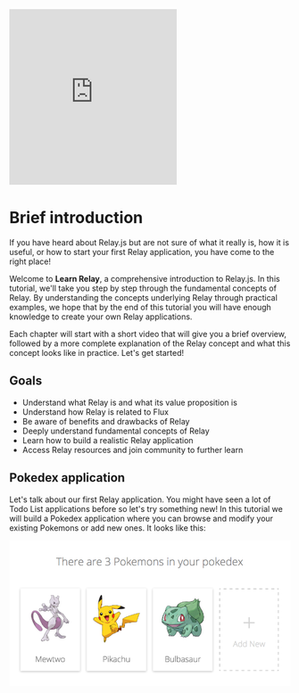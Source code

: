 <iframe height="315" src="https://www.youtube.com/embed/3eDgqSk_FsI" frameborder="0" allowfullscreen></iframe>

# Brief introduction

If you have heard about Relay.js but are not sure of what it really is, how it is useful, or how to start your first Relay application, you have come to the right place!

Welcome to **Learn Relay**, a comprehensive introduction to Relay.js. In this tutorial, we'll take you step by step through the fundamental concepts of Relay. By understanding the concepts underlying Relay through practical examples, we hope that by the end of this tutorial you will have enough knowledge to create your own Relay applications.

Each chapter will start with a short video that will give you a brief overview, followed by a more complete explanation of the Relay concept and what this concept looks like in practice. Let's get started!

## Goals

- Understand what Relay is and what its value proposition is
- Understand how Relay is related to Flux
- Be aware of benefits and drawbacks of Relay
- Deeply understand fundamental concepts of Relay
- Learn how to build a realistic Relay application
- Access Relay resources and join community to further learn

## Pokedex application

Let's talk about our first Relay application. You might have seen a lot of Todo List applications before so let's try something new! In this tutorial we will build a Pokedex application where you can browse and modify your existing Pokemons or add new ones. It looks like this:

![](../images/demo.png)
